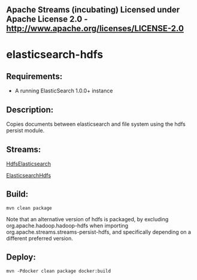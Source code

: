 Apache Streams (incubating)
Licensed under Apache License 2.0 - http://www.apache.org/licenses/LICENSE-2.0
--------------------------------------------------------------------------------

elasticsearch-hdfs
==============================

Requirements:
-------------
 - A running ElasticSearch 1.0.0+ instance

Description:
------------
Copies documents between elasticsearch and file system using the hdfs persist module.

Streams:
--------

<a href="HdfsElasticsearch.html" target="_self">HdfsElasticsearch</a>

<a href="ElasticsearchHdfs.html" target="_self">ElasticsearchHdfs</a>

Build:
---------

`mvn clean package`

Note that an alternative version of hdfs is packaged, by excluding org.apache.hadoop.hadoop-hdfs when
importing org.apache.streams.streams-persist-hdfs, and specifically depending on a different preferred version.

Deploy:
--------

`mvn -Pdocker clean package docker:build`

